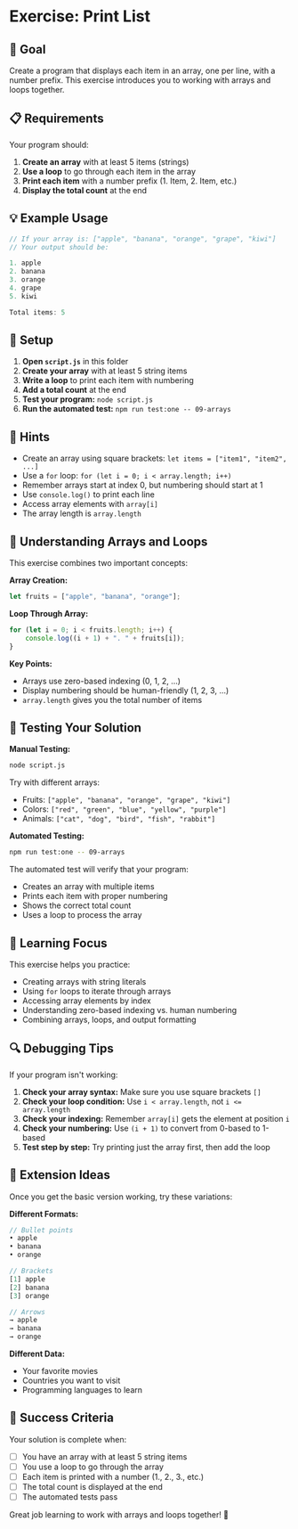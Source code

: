 # Exercise: Print List

## 🎯 Goal

Create a program that displays each item in an array, one per line, with a number prefix. This exercise introduces you to working with arrays and loops together.

## 📋 Requirements

Your program should:

1. **Create an array** with at least 5 items (strings)
2. **Use a loop** to go through each item in the array
3. **Print each item** with a number prefix (1. Item, 2. Item, etc.)
4. **Display the total count** at the end

## 💡 Example Usage

```javascript
// If your array is: ["apple", "banana", "orange", "grape", "kiwi"]
// Your output should be:

1. apple
2. banana
3. orange
4. grape
5. kiwi

Total items: 5
```

## 🔧 Setup

1. **Open `script.js`** in this folder
2. **Create your array** with at least 5 string items
3. **Write a loop** to print each item with numbering
4. **Add a total count** at the end
5. **Test your program:** `node script.js`
6. **Run the automated test:** `npm run test:one -- 09-arrays`

## 💭 Hints

- Create an array using square brackets: `let items = ["item1", "item2", ...]`
- Use a `for` loop: `for (let i = 0; i < array.length; i++)`
- Remember arrays start at index 0, but numbering should start at 1
- Use `console.log()` to print each line
- Access array elements with `array[i]`
- The array length is `array.length`

## 🧠 Understanding Arrays and Loops

This exercise combines two important concepts:

**Array Creation:**
```javascript
let fruits = ["apple", "banana", "orange"];
```

**Loop Through Array:**
```javascript
for (let i = 0; i < fruits.length; i++) {
    console.log((i + 1) + ". " + fruits[i]);
}
```

**Key Points:**
- Arrays use zero-based indexing (0, 1, 2, ...)
- Display numbering should be human-friendly (1, 2, 3, ...)
- `array.length` gives you the total number of items

## 🧪 Testing Your Solution

**Manual Testing:**
```bash
node script.js
```

Try with different arrays:
- Fruits: `["apple", "banana", "orange", "grape", "kiwi"]`
- Colors: `["red", "green", "blue", "yellow", "purple"]`
- Animals: `["cat", "dog", "bird", "fish", "rabbit"]`

**Automated Testing:**
```bash
npm run test:one -- 09-arrays
```

The automated test will verify that your program:
- Creates an array with multiple items
- Prints each item with proper numbering
- Shows the correct total count
- Uses a loop to process the array

## 🎯 Learning Focus

This exercise helps you practice:
- Creating arrays with string literals
- Using `for` loops to iterate through arrays
- Accessing array elements by index
- Understanding zero-based indexing vs. human numbering
- Combining arrays, loops, and output formatting

## 🔍 Debugging Tips

If your program isn't working:

1. **Check your array syntax:** Make sure you use square brackets `[]`
2. **Check your loop condition:** Use `i < array.length`, not `i <= array.length`
3. **Check your indexing:** Remember `array[i]` gets the element at position `i`
4. **Check your numbering:** Use `(i + 1)` to convert from 0-based to 1-based
5. **Test step by step:** Try printing just the array first, then add the loop

## 🌟 Extension Ideas

Once you get the basic version working, try these variations:

**Different Formats:**
```javascript
// Bullet points
• apple
• banana
• orange

// Brackets
[1] apple
[2] banana
[3] orange

// Arrows
→ apple
→ banana
→ orange
```

**Different Data:**
- Your favorite movies
- Countries you want to visit
- Programming languages to learn

## 🎉 Success Criteria

Your solution is complete when:
- [ ] You have an array with at least 5 string items
- [ ] You use a loop to go through the array
- [ ] Each item is printed with a number (1., 2., 3., etc.)
- [ ] The total count is displayed at the end
- [ ] The automated tests pass

Great job learning to work with arrays and loops together! 📝